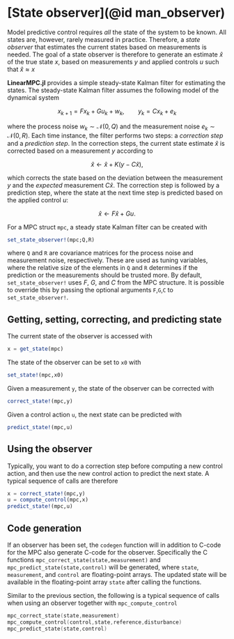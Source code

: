 # [State observer](@id man_observer)

Model predictive control requires _all_ the state of the system to be known. All states are, however, rarely measured in practice. Therefore, a _state observer_ that estimates the current states based on measurements is needed. The goal of a state observer is therefore to generate an estimate $\hat{x}$ of the true state $x$, based on measurements $y$ and applied controls $u$ such that $\hat{x} \approx x$

**LinearMPC.jl** provides a simple steady-state Kalman filter for estimating the states. The steady-state Kalman filter assumes the following model of the dynamical system
```math
x_{k+1} = F x_k + G u_k + w_k, \qquad y_k = C x_k + e_k
```
where the process noise $w_k \sim \mathcal{N}(0,Q)$ and the measurement noise $e_k \sim \mathcal{N}(0,R)$. Each time instance, the filter performs two steps: a _correction step_ and a _prediction step_. 
In the correction steps, the current state estimate $\hat{x}$ is corrected based on a measurement $y$ according to   
```math
\hat{x} \leftarrow \hat{x} + K(y-C \hat{x}),
```
which corrects the state based on the deviation between the measurement $y$ and the _expected_ measurement $C\hat{x}$.
The correction step is followed by a prediction step, where the state at the next time step is predicted based on the applied control $u$:
```math
\hat{x} \leftarrow F \hat{x} + G u.
```

For a MPC struct `mpc`, a steady state Kalman filter can be created with
```julia  
set_state_observer!(mpc;Q,R)
```
where `Q` and `R` are covariance matrices for the process noise and measurement noise, respectively. These are used as tuning variables, where the relative size of the elements in `Q` and `R` determines if the prediction or the measurements should be trusted more. By default, `set_state_observer!` uses $F$, $G$, and $C$ from the MPC structure. It is possible to override this by passing the optional arguments `F`,`G`,`C` to `set_state_observer!`.

## Getting, setting, correcting, and predicting state
The current state of the observer is accessed with 
```julia
x = get_state(mpc)
```

The state of the observer can be set to `x0` with
```julia
set_state!(mpc,x0)
```

Given a measurement `y`, the state of the observer can be corrected with
```julia
correct_state!(mpc,y)
```

Given a control action `u`, the next state can be predicted with 
```julia
predict_state!(mpc,u)
```

## Using the observer  
Typically, you want to do a correction step before computing a new control action, and then use the new control action to predict the next state. A typical sequence of calls are therefore 
```julia
x = correct_state!(mpc,y)
u = compute_control(mpc,x)
predict_state!(mpc,u)
```

## Code generation
If an observer has been set, the `codegen` function will in addition to C-code for the MPC also generate C-code for the observer. Specifically the C functions `mpc_correct_state(state,measurement)` and  `mpc_predict_state(state,control)` will be generated, where `state`, `measurement`, and `control` are floating-point arrays. The updated state will be available in the floating-point array `state` after calling the functions. 

Similar to the previous section, the following is a typical sequence of calls when using an observer together with `mpc_compute_control` 

```c
mpc_correct_state(state,measurement)
mpc_compute_control(control,state,reference,disturbance)
mpc_predict_state(state,control)
```
